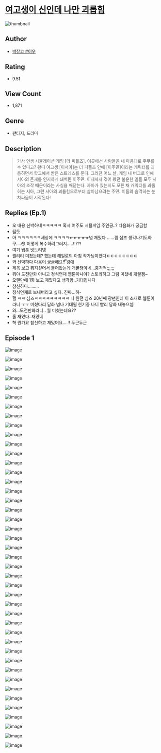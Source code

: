 # [여고생이 신인데 나만 괴롭힘](https://comic.naver.com/challenge/list?titleId=809924)
![thumbnail](https://image-comic.pstatic.net/user_contents_data/challenge_comic/2023/05/23/268616/upload_7363494466552149347_480x623.jpeg)

## Author
- [박장고 #이우](https://comic.naver.com/artistTitle?id=268616)

## Rating
- 9.51

## View Count
- 1,871

## Genre
- 판타지, 드라마

## Description
> 가상 인생 시뮬레이션 게임 [더 피플즈]. 이곳에선 사람들을 내 마음대로 주무를 수 있다고? 왕따 여고생 [이서아]는 더 피플즈 안에 [이주민]이라는 캐릭터를 괴롭히면서 학교에서 받은 스트레스를 푼다. 그러던 어느 날, 게임 내 버그로 인해 서아의 존재를 인지하게 돼버린 이주민. 이제까지 겪어 왔던 불운한 일들 모두 서아의 조작 때문이라는 사실을 깨닫는다. 자아가 있는지도 모른 채 캐릭터를 괴롭히는 서아, 그런 서아의 괴롭힘으로부터 살아남으려는 주민. 이들의 숨막히는 눈치싸움이 시작된다!

## Replies (Ep.1)
- 오 내용 신박하네ㅋㅋㅋㅋㅋ 혹시 여주도 시뮬게임 주인공..? 다음화가 궁금함
- 될듯
- 아 ㅋㅋㅋㅋㅋㅋ세상에 ㅋㅋㅋㅋㅠㅠㅠㅠㅠ넘 재밌다 ......겜 심즈 생각나기도하구....😳 어떻게 복수하려그러지.....!!??!
- 여기 웹툰 맛도리넹
- 퀄리티 미쳤는데? 했는데 해일로의 아침 작가님이었다ㄷㄷㄷㄷㄷㄷㄷㄷ
- 와 신박하다 다음이 궁금해요!̆̈!̆̈ 킹애
- 제목 보고 뭐지싶어서 들어왔는데 개꿀잼이네...충격적;;;;;;
- 뭐야 도전만화 아니고 정식연재 웹툰아니야? 스토리하고 그림 미쳤네 개꿀잼~
- 오랜만에 1화 보고 재밌다고 생각함..기대됩니다
- 참신하다.........
- 정식연재로 보내버리고 싶다. 진짜...하-
- 헐 ㅋㅋ 심즈ㅋㅋㅋㅋㅋㅋㅋㅋㅋ 나 완전 심즈 20년째 광팬인데 이 소재로 웹툰이라니 ㅜㅜ 미쳤다리 담화 넘나 기대됨 현기증 나니 빨리 담화 내놓으셈
- 와…도전만화라니.. 퀄 미쳤는데요??
- 홀 재밌다..재밌네
- 헉 뭔가요 참신하고 재밌어요....!! 두근두근

## Episode 1
![image](https://image-comic.pstatic.net/user_contents_data/challenge_comic/2023/05/26/268616/upload_4063200570859021926.jpeg)

![image](https://image-comic.pstatic.net/user_contents_data/challenge_comic/2023/05/26/268616/upload_3978755685501461861.jpeg)

![image](https://image-comic.pstatic.net/user_contents_data/challenge_comic/2023/05/26/268616/upload_3977585985565254198.jpeg)

![image](https://image-comic.pstatic.net/user_contents_data/challenge_comic/2023/05/26/268616/upload_7292842065584468577.jpeg)

![image](https://image-comic.pstatic.net/user_contents_data/challenge_comic/2023/05/26/268616/upload_7221301242129113396.jpeg)

![image](https://image-comic.pstatic.net/user_contents_data/challenge_comic/2023/05/26/268616/upload_3761179021182001968.jpeg)

![image](https://image-comic.pstatic.net/user_contents_data/challenge_comic/2023/05/26/268616/upload_4123384345624983909.jpeg)

![image](https://image-comic.pstatic.net/user_contents_data/challenge_comic/2023/05/26/268616/upload_7377796029881935414.jpeg)

![image](https://image-comic.pstatic.net/user_contents_data/challenge_comic/2023/05/26/268616/upload_3761404415982265653.jpeg)

![image](https://image-comic.pstatic.net/user_contents_data/challenge_comic/2023/05/26/268616/upload_3618749169602278195.jpeg)

![image](https://image-comic.pstatic.net/user_contents_data/challenge_comic/2023/05/26/268616/upload_3558185895904502118.jpeg)

![image](https://image-comic.pstatic.net/user_contents_data/challenge_comic/2023/05/26/268616/upload_3544723663707256166.jpeg)

![image](https://image-comic.pstatic.net/user_contents_data/challenge_comic/2023/05/26/268616/upload_3689628301216067891.jpeg)

![image](https://image-comic.pstatic.net/user_contents_data/challenge_comic/2023/05/26/268616/upload_7148677378094413616.jpeg)

![image](https://image-comic.pstatic.net/user_contents_data/challenge_comic/2023/05/26/268616/upload_3487304769983559990.jpeg)

![image](https://image-comic.pstatic.net/user_contents_data/challenge_comic/2023/05/26/268616/upload_3558459867610232629.jpeg)

![image](https://image-comic.pstatic.net/user_contents_data/challenge_comic/2023/05/26/268616/upload_3977577013381837158.jpeg)

![image](https://image-comic.pstatic.net/user_contents_data/challenge_comic/2023/05/26/268616/upload_7233403558781006133.jpeg)

![image](https://image-comic.pstatic.net/user_contents_data/challenge_comic/2023/05/26/268616/upload_4050483404690568290.jpeg)

![image](https://image-comic.pstatic.net/user_contents_data/challenge_comic/2023/05/26/268616/upload_3761407495510570593.jpeg)

![image](https://image-comic.pstatic.net/user_contents_data/challenge_comic/2023/05/26/268616/upload_7003156120691106872.jpeg)

![image](https://image-comic.pstatic.net/user_contents_data/challenge_comic/2023/05/26/268616/upload_3630575537407471715.jpeg)

![image](https://image-comic.pstatic.net/user_contents_data/challenge_comic/2023/05/26/268616/upload_3559643818278204723.jpeg)

![image](https://image-comic.pstatic.net/user_contents_data/challenge_comic/2023/05/26/268616/upload_7291947063119798832.jpeg)

![image](https://image-comic.pstatic.net/user_contents_data/challenge_comic/2023/05/26/268616/upload_4135484446004032309.jpeg)

![image](https://image-comic.pstatic.net/user_contents_data/challenge_comic/2023/05/26/268616/upload_4120851264071415653.jpeg)

![image](https://image-comic.pstatic.net/user_contents_data/challenge_comic/2023/05/26/268616/upload_3907212642215867702.jpeg)

![image](https://image-comic.pstatic.net/user_contents_data/challenge_comic/2023/05/26/268616/upload_3905294204194087473.jpeg)

![image](https://image-comic.pstatic.net/user_contents_data/challenge_comic/2023/05/26/268616/upload_3618189727812368689.jpeg)

![image](https://image-comic.pstatic.net/user_contents_data/challenge_comic/2023/05/26/268616/upload_3544668692507944503.jpeg)

![image](https://image-comic.pstatic.net/user_contents_data/challenge_comic/2023/05/26/268616/upload_3761181228798128993.jpeg)

![image](https://image-comic.pstatic.net/user_contents_data/challenge_comic/2023/05/26/268616/upload_3618751586897191780.jpeg)

![image](https://image-comic.pstatic.net/user_contents_data/challenge_comic/2023/05/26/268616/upload_7378696301550395697.jpeg)

![image](https://image-comic.pstatic.net/user_contents_data/challenge_comic/2023/05/26/268616/upload_7219886364679352371.jpeg)

![image](https://image-comic.pstatic.net/user_contents_data/challenge_comic/2023/05/26/268616/upload_3991656234036453936.jpeg)

![image](https://image-comic.pstatic.net/user_contents_data/challenge_comic/2023/05/26/268616/upload_7306071376588452151.jpeg)

![image](https://image-comic.pstatic.net/user_contents_data/challenge_comic/2023/05/26/268616/upload_4051048777760782392.jpeg)

![image](https://image-comic.pstatic.net/user_contents_data/challenge_comic/2023/05/26/268616/upload_7365698103421461300.jpeg)

![image](https://image-comic.pstatic.net/user_contents_data/challenge_comic/2023/05/26/268616/upload_7003150438580577637.jpeg)

![image](https://image-comic.pstatic.net/user_contents_data/challenge_comic/2023/05/26/268616/upload_3991935728985848161.jpeg)

![image](https://image-comic.pstatic.net/user_contents_data/challenge_comic/2023/05/26/268616/upload_4135821123507074657.jpeg)

![image](https://image-comic.pstatic.net/user_contents_data/challenge_comic/2023/05/26/268616/upload_3630524956315564083.jpeg)

![image](https://image-comic.pstatic.net/user_contents_data/challenge_comic/2023/05/26/268616/upload_7219333301686789729.jpeg)
